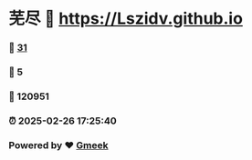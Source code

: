 # 芜尽 :link: https://Lszidv.github.io 
### :page_facing_up: [31](https://Lszidv.github.io/tag.html) 
### :speech_balloon: 5 
### :hibiscus: 120951 
### :alarm_clock: 2025-02-26 17:25:40 
### Powered by :heart: [Gmeek](https://github.com/Meekdai/Gmeek)
